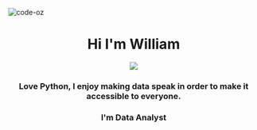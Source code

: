 <p align="left"> <img src="https://komarev.com/ghpvc/?username=code-oz&label=Profile%20views&color=0e75b6&style=flat" alt="code-oz" /> </p>

<h1 align="center">Hi I'm William</h1>

<!-- Intro -->
<p style="margin: 15px;" align="center">
    <img src="https://readme-typing-svg.herokuapp.com?font=Fira+Code&pause=1000&random=false&width=435&lines=Data+Analyst;Big+Data+and+AI+for+life">
    <h3 align="center">Love Python, I enjoy making data speak in order to make it accessible to everyone.</h3>
    <h3 align="center">I'm Data Analyst</h3>
</p>
